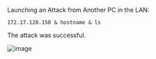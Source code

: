 Launching an Attack from Another PC in the LAN:

```
172.17.128.158 & hostname & ls
```

The attack was successful.

![image](https://github.com/user-attachments/assets/54f1cd3e-6d28-40c2-82b5-d5217dfec731)

